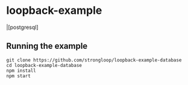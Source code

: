# loopback-example


|[postgresql]


## Running the example

```
git clone https://github.com/strongloop/loopback-example-database
cd loopback-example-database
npm install
npm start
```

